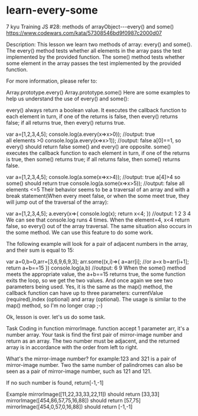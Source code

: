 # learn-every-some
7 kyu
Training JS #28: methods of arrayObject---every() and some()
https://www.codewars.com/kata/57308546bd9f0987c2000d07 


Description:
This lesson we learn two methods of array: every() and some(). The every() method tests whether all elements in the array pass the test implemented by the provided function. The some() method tests whether some element in the array passes the test implemented by the provided function.

For more information, please refer to:

Array.prototype.every()
Array.prototype.some()
Here are some examples to help us understand the use of every() and some():

every() always return a boolean value. It executes the callback function to each element in turn, if one of the returns is false, then every() returns false; if all returns true, then every() returns true.

var a=[1,2,3,4,5];
console.log(a.every(x=>x>0)); //output: true  
                              all elements >0
console.log(a.every(x=>x>1)); //output: false 
                              a[0]==1, so every() should return false
some() and every() are opposite. some() executes the callback function to each element in turn, if one of the returns is true, then some() returns true; if all returns false, then some() returns false.

var a=[1,2,3,4,5];
console.log(a.some(x=>x>4)); //output: true
                             a[4]>4 so some() should return true 
console.log(a.some(x=>x>5)); //output: false
                             all elements <=5
Their behavior seems to be a traversal of an array and with a break statement(When every meet false, or when the some meet true, they will jump out of the traversal of the array):

var a=[1,2,3,4,5];
a.every(x=>{
  console.log(x); 
  return x<4;
})
//output:
1
2
3
4
We can see that console.log runs 4 times. When the element=4, x<4 return false, so every() out of the array traversal. The same situation also occurs in the some method. We can use this feature to do some work.

The following example will look for a pair of adjacent numbers in the array, and their sum is equal to 15:

var a=0,b=0,arr=[3,6,9,6,9,3];
arr.some((x,i)=>{
  a=arr[i];  //or a=x
  b=arr[i+1];
  return a+b==15
})
console.log(a,b)   //output: 6 9
When the some() method meets the appropriate value, the a+b==15 returns true, the some function exits the loop, so we get the two values. And once again we see two parameters being used. Yes, it is the same as the map() method, the callback function can have up to three parameters: currentValue (required),index (optional) and array (optional). The usage is similar to the map() method, so I'm no longer crap ;-)

Ok, lesson is over. let's us do some task.

Task
Coding in function mirrorImage. function accept 1 parameter arr, it's a number array. Your task is find the first pair of mirror-image number and return as an array. The two number must be adjacent, and the returned array is in accordance with the order from left to right.

What's the mirror-image number? for example:123 and 321 is a pair of mirror-image number. Two the same number of palindromes can also be seen as a pair of mirror-image number, such as 121 and 121.

If no such number is found, return[-1,-1]

Example
mirrorImage([11,22,33,33,22,11]) should return [33,33]
mirrorImage([454,86,57,75,16,88]) should return [57,75]
mirrorImage([454,0,57,0,16,88]) should return [-1,-1]
